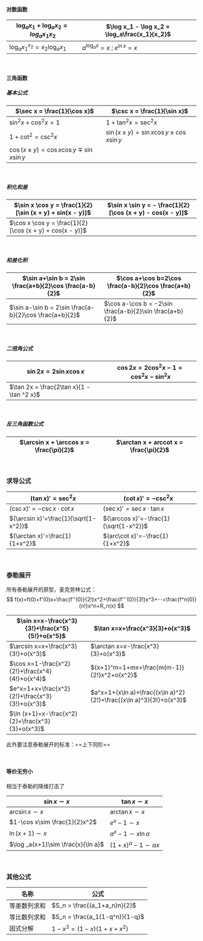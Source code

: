 #### 对数函数

| $\log_ax_1 + \log_ax_2 = log_ax_1x_2$ | $\log x_1 - \log x_2 = \log_a\frac{x_1}{x_2}$ |
| ------------------------------------- | --------------------------------------------- |
| $\log_ax_1^{x_2} = x_2 \log_ax_1$     | $a^{\log _ax} = x$ ; $e^{\ln x} = x$          |

<br>

#### 三角函数

##### 基本公式

| $\sec x = \frac{1}{\cos x}$                        | $\csc x = \frac{1}{\sin x}$                        |
| -------------------------------------------------- | -------------------------------------------------- |
| $\sin ^2 x + \cos ^2 x = 1$                        | $1 + \tan ^2 x = \sec ^2 x$                        |
| $1 + \cot ^2 = \csc ^2 x$                          | $\sin (x \pm y) = \sin x \cos y \pm \cos x \sin y$ |
| $\cos (x \pm y) = \cos x \cos y \mp \sin x \sin y$ |                                                    |

<br>

##### 积化和差

| $\sin x \cos y = \frac{1}{2} [\sin (x + y) + sin(x - y)]$ | $\sin x \sin y = - \frac{1}{2} [\cos (x + y) - cos(x - y)]$ |
| --------------------------------------------------------- | ----------------------------------------------------------- |
| $\cos x \cos y = \frac{1}{2} [\cos (x + y) + cos(x - y)]$ |                                                             |

<br>

##### 和差化积

| $\sin a+\sin b = 2\sin \frac{a+b}{2}\cos \frac{a-b}{2}$ | $\cos a+\cos b=2\cos \frac{a-b}{2}\cos \frac{a+b}{2}$    |
| ------------------------------------------------------- | -------------------------------------------------------- |
| $\sin a-\sin b = 2\sin \frac{a-b}{2}\cos \frac{a+b}{2}$ | $\cos a-\cos b = -2\sin \frac{a-b}{2}\sin \frac{a+b}{2}$ |

<br>

##### 二倍角公式

| $\sin 2x = 2\sin x \cos x$                | $\cos 2x = 2 \cos ^2 x - 1 = \cos ^2x - \sin ^ 2x$ |
| ----------------------------------------- | -------------------------------------------------- |
| $\tan 2x = \frac{2\tan x}{1 - \tan ^2 x}$ |                                                    |

<br>

##### 反三角函数公式

| $\arcsin x + \arccos x = \frac{\pi}{2}$ | $\arctan x + arccot x = \frac{\pi}{2}$ |
| --------------------------------------- | -------------------------------------- |

<br>

### 求导公式

| $(\tan x)'=\sec^2x$                   | $(\cot x)'=-\csc^2x$                   |
| ------------------------------------- | -------------------------------------- |
| $(\csc x)'=-\csc x·\cot x$            | $(\sec x)'=\sec x·\tan x$              |
| $(\arcsin x)'=\frac{1}{\sqrt{1-x^2}}$ | $(\arccos x)'=-\frac{1}{\sqrt{1-x^2}}$ |
| $(\arctan x)'=\frac{1}{1+x^2}$        | $(arc\cot x)'=-\frac{1}{1+x^2}$        |

<br>

### 泰勒展开

所有泰勒展开的原型，麦克劳林公式：
$$
f(x)=f(0)+f'(0)x+\frac{f''(0)}{2!}x^2+\frac{f'''(0)}{3!}x^3+···+\frac{f^n(0)}{n!}x^n+R_n(x)
$$

| $\sin x=x-\frac{x^3}{3!}+\frac{x^5}{5!}+o(x^5)$  | $\tan x=x+\frac{x^3}{3}+o(x^3)$                              |
| ------------------------------------------------ | ------------------------------------------------------------ |
| $\arcsin x=x+\frac{x^3}{3!}+o(x^3)$              | $\arctan x=x-\frac{x^3}{3}+o(x^3)$                           |
| $\cos x=1-\frac{x^2}{2!}+\frac{x^4}{4!}+o(x^4)$  | $(x+1)^m=1+mx+\frac{m(m-1)}{2!}x^2+o(x^2)$                   |
| $e^x=1+x+\frac{x^2}{2!}+\frac{x^3}{3!}+o(x^3)$   | $a^x=1+(x\ln a)+\frac{(x\ln a)^2}{2!}+\frac{(x\ln a)^3}{3!}+o(x^3)$ |
| $\ln (x+1)=x-\frac{x^2}{2}+\frac{x^3}{3}+o(x^3)$ |                                                              |

此外要注意泰勒展开的标准：==上下同阶==

<br>

#### 等价无穷小

相当于泰勒的降维打击了

| $\sin x\sim x$                     | $\tan x\sim x$                 |
| ---------------------------------- | ------------------------------ |
| $\arcsin x\sim x$                  | $\arctan x\sim x$              |
| $1-\cos x\sim \frac{1}{2}x^2$      | $e^x-1\sim x$                  |
| $\ln (x+1)\sim x$                  | $a^x-1\sim x\ln a$             |
| $\log _a(x+1)\sim \frac{x}{\ln a}$ | $(1+x)^\alpha -1\sim \alpha x$ |

<br>

### 其他公式

| 名称         | 公式                           |
| ------------ | ------------------------------ |
| 等差数列求和 | $S_n = \frac{(a_1+a_n)n}{2}$   |
| 等比数列求和 | $S_n = \frac{a_1(1-q^n)}{1-q}$ |
| 因式分解     | $1 - x^3 = (1-x)(1+x+x^2)$     |

